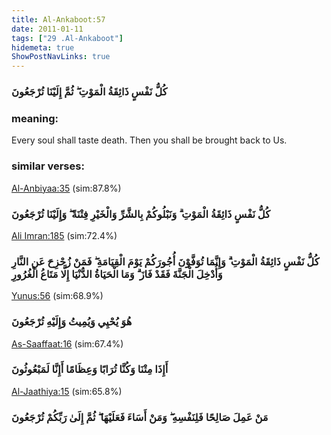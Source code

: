 ```yaml
---
title: Al-Ankaboot:57
date: 2011-01-11
tags: ["29 .Al-Ankaboot"]
hidemeta: true 
ShowPostNavLinks: true 
---
```

### كُلُّ نَفْسٍ ذَائِقَةُ الْمَوْتِ ۖ ثُمَّ إِلَيْنَا تُرْجَعُونَ
### meaning: 
Every soul shall taste death. Then you shall be brought back to Us.
### similar verses: 

[Al-Anbiyaa:35](/21/35) (sim:87.8%)

### كُلُّ نَفْسٍ ذَائِقَةُ الْمَوْتِ ۗ وَنَبْلُوكُمْ بِالشَّرِّ وَالْخَيْرِ فِتْنَةً ۖ وَإِلَيْنَا تُرْجَعُونَ

[Ali Imran:185](/3/185) (sim:72.4%)

### كُلُّ نَفْسٍ ذَائِقَةُ الْمَوْتِ ۗ وَإِنَّمَا تُوَفَّوْنَ أُجُورَكُمْ يَوْمَ الْقِيَامَةِ ۖ فَمَنْ زُحْزِحَ عَنِ النَّارِ وَأُدْخِلَ الْجَنَّةَ فَقَدْ فَازَ ۗ وَمَا الْحَيَاةُ الدُّنْيَا إِلَّا مَتَاعُ الْغُرُورِ

[Yunus:56](/10/56) (sim:68.9%)

### هُوَ يُحْيِي وَيُمِيتُ وَإِلَيْهِ تُرْجَعُونَ

[As-Saaffaat:16](/37/16) (sim:67.4%)

### أَإِذَا مِتْنَا وَكُنَّا تُرَابًا وَعِظَامًا أَإِنَّا لَمَبْعُوثُونَ

[Al-Jaathiya:15](/45/15) (sim:65.8%)

### مَنْ عَمِلَ صَالِحًا فَلِنَفْسِهِ ۖ وَمَنْ أَسَاءَ فَعَلَيْهَا ۖ ثُمَّ إِلَىٰ رَبِّكُمْ تُرْجَعُونَ
